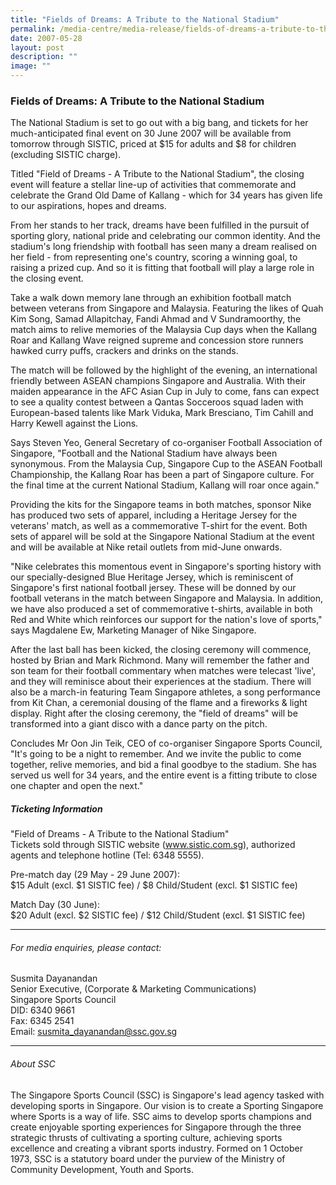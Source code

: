 ```yaml
---
title: "Fields of Dreams: A Tribute to the National Stadium"
permalink: /media-centre/media-release/fields-of-dreams-a-tribute-to-the-national-stadium/
date: 2007-05-28
layout: post
description: ""
image: ""
---
```

### **Fields of Dreams: A Tribute to the National Stadium**

The National Stadium is set to go out with a big bang, and tickets for her much-anticipated final event on 30 June 2007 will be available from tomorrow through SISTIC, priced at $15 for adults and $8 for children (excluding SISTIC charge).

Titled "Field of Dreams - A Tribute to the National Stadium", the closing event will feature a stellar line-up of activities that commemorate and celebrate the Grand Old Dame of Kallang - which for 34 years has given life to our aspirations, hopes and dreams.

From her stands to her track, dreams have been fulfilled in the pursuit of sporting glory, national pride and celebrating our common identity. And the stadium's long friendship with football has seen many a dream realised on her field - from representing one's country, scoring a winning goal, to raising a prized cup. And so it is fitting that football will play a large role in the closing event.

Take a walk down memory lane through an exhibition football match between veterans from Singapore and Malaysia. Featuring the likes of Quah Kim Song, Samad Allapitchay, Fandi Ahmad and V Sundramoorthy, the match aims to relive memories of the Malaysia Cup days when the Kallang Roar and Kallang Wave reigned supreme and concession store runners hawked curry puffs, crackers and drinks on the stands.

The match will be followed by the highlight of the evening, an international friendly between ASEAN champions Singapore and Australia. With their maiden appearance in the AFC Asian Cup in July to come, fans can expect to see a quality contest between a Qantas Socceroos squad laden with European-based talents like Mark Viduka, Mark Bresciano, Tim Cahill and Harry Kewell against the Lions.

Says Steven Yeo, General Secretary of co-organiser Football Association of Singapore, "Football and the National Stadium have always been synonymous. From the Malaysia Cup, Singapore Cup to the ASEAN Football Championship, the Kallang Roar has been a part of Singapore culture. For the final time at the current National Stadium, Kallang will roar once again."

Providing the kits for the Singapore teams in both matches, sponsor Nike has produced two sets of apparel, including a Heritage Jersey for the veterans' match, as well as a commemorative T-shirt for the event. Both sets of apparel will be sold at the Singapore National Stadium at the event and will be available at Nike retail outlets from mid-June onwards.

"Nike celebrates this momentous event in Singapore's sporting history with our specially-designed Blue Heritage Jersey, which is reminiscent of Singapore's first national football jersey. These will be donned by our football veterans in the match between Singapore and Malaysia. In addition, we have also produced a set of commemorative t-shirts, available in both Red and White which reinforces our support for the nation's love of sports," says Magdalene Ew, Marketing Manager of Nike Singapore.

After the last ball has been kicked, the closing ceremony will commence, hosted by Brian and Mark Richmond. Many will remember the father and son team for their football commentary when matches were telecast 'live', and they will reminisce about their experiences at the stadium. There will also be a march-in featuring Team Singapore athletes, a song performance from Kit Chan, a ceremonial dousing of the flame and a fireworks & light display. Right after the closing ceremony, the "field of dreams" will be transformed into a giant disco with a dance party on the pitch.

Concludes Mr Oon Jin Teik, CEO of co-organiser Singapore Sports Council, "It's going to be a night to remember. And we invite the public to come together, relive memories, and bid a final goodbye to the stadium. She has served us well for 34 years, and the entire event is a fitting tribute to close one chapter and open the next."


##### **Ticketing Information**

"Field of Dreams - A Tribute to the National Stadium"<br>
Tickets sold through SISTIC website (www.sistic.com.sg), authorized agents and telephone hotline (Tel: 6348 5555).

Pre-match day (29 May - 29 June 2007):<br>
$15 Adult (excl. $1 SISTIC fee) / $8 Child/Student (excl. $1 SISTIC fee)

Match Day (30 June):<br>
$20 Adult (excl. $2 SISTIC fee) / $12 Child/Student (excl. $1 SISTIC fee)


---

###### For media enquiries, please contact:

Susmita Dayanandan
<br>
Senior Executive, (Corporate & Marketing Communications)
<br>
Singapore Sports Council
<br>
DID: 6340 9661
<br>
Fax: 6345 2541
<br>
Email: [susmita_dayanandan@ssc.gov.sg](mailto:susmita_dayanandan@ssc.gov.sg)

---

###### About SSC
The Singapore Sports Council (SSC) is Singapore's lead agency tasked with developing sports in Singapore. Our vision is to create a Sporting Singapore where Sports is a way of life. SSC aims to develop sports champions and create enjoyable sporting experiences for Singapore through the three strategic thrusts of cultivating a sporting culture, achieving sports excellence and creating a vibrant sports industry. Formed on 1 October 1973, SSC is a statutory board under the purview of the Ministry of Community Development, Youth and Sports.